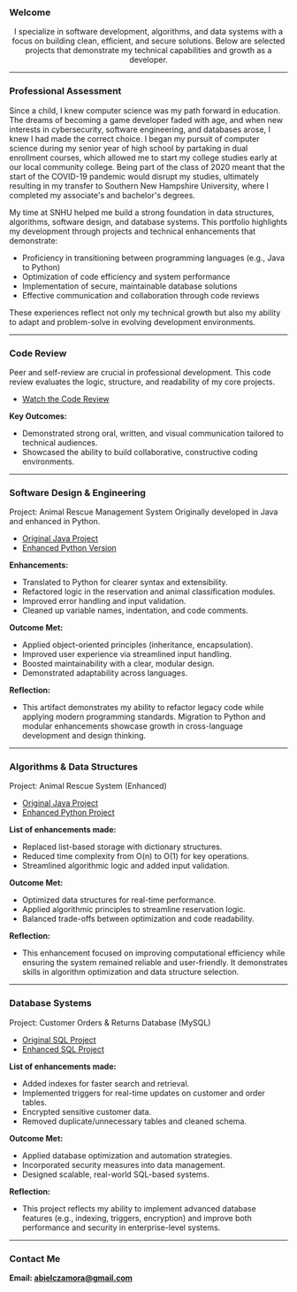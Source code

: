 ### Welcome
 <p align="center">I specialize in software development, algorithms, and data systems with a focus on building clean, efficient, and secure solutions. Below are selected projects that demonstrate my technical capabilities and growth as a developer.</p>

________________________________________________

### Professional Assessment
Since a child, I knew computer science was my path forward in education. The dreams of becoming a game developer faded with age, and when new interests in cybersecurity, software engineering, and databases arose, I knew I had made the correct choice. I began my pursuit of computer science during my senior year of high school by partaking in dual enrollment courses, which allowed me to start my college studies early at our local community college. Being part of the class of 2020 meant that the start of the COVID-19 pandemic would disrupt my studies, ultimately resulting in my transfer to Southern New Hampshire University, where I completed my associate's and bachelor's degrees.


My time at SNHU helped me build a strong foundation in data structures, algorithms, software design, and database systems. This portfolio highlights my development through projects and technical enhancements that demonstrate:
- Proficiency in transitioning between programming languages (e.g., Java to Python)
- Optimization of code efficiency and system performance
- Implementation of secure, maintainable database solutions
- Effective communication and collaboration through code reviews


These experiences reflect not only my technical growth but also my ability to adapt and problem-solve in evolving development environments.


____________________________________________________________________________

### Code Review
Peer and self-review are crucial in professional development. This code review evaluates the logic, structure, and readability of my core projects.


- [Watch the Code Review](https://youtu.be/TTnRWUtUdeI?si=d8-RxAyysjD_SMZ0)


**Key Outcomes:**
- Demonstrated strong oral, written, and visual communication tailored to technical audiences.
- Showcased the ability to build collaborative, constructive coding environments.


____________________________________________________________________________

### Software Design & Engineering
Project: Animal Rescue Management System
Originally developed in Java and enhanced in Python.


- [Original Java Project](/assets/IT_145_Original_Artifact_Abiel_Zamora.zip)
- [Enhanced Python Version](/assets//CS-499_Enhancement_One_Abiel_Zamora.zip)


**Enhancements:**
- Translated to Python for clearer syntax and extensibility.
- Refactored logic in the reservation and animal classification modules.
- Improved error handling and input validation.
- Cleaned up variable names, indentation, and code comments.


**Outcome Met:**
- Applied object-oriented principles (inheritance, encapsulation).
- Improved user experience via streamlined input handling.
- Boosted maintainability with a clear, modular design.
- Demonstrated adaptability across languages.


**Reflection:**
- This artifact demonstrates my ability to refactor legacy code while applying modern programming standards. Migration to Python and modular enhancements showcase growth in cross-language development and design thinking.


____________________________________________________________________________

### Algorithms & Data Structures
Project: Animal Rescue System (Enhanced)


- [Original Java Project](/assets/IT_145_Original_Artifact_Abiel_Zamora.zip)
- [Enhanced Python Project](/assets/CS-499_Enhancement_Two_Abiel_Zamora.zip)


**List of enhancements made:**
- Replaced list-based storage with dictionary structures.
- Reduced time complexity from O(n) to O(1) for key operations.
- Streamlined algorithmic logic and added input validation.

   
**Outcome Met:**
- Optimized data structures for real-time performance.
- Applied algorithmic principles to streamline reservation logic.
- Balanced trade-offs between optimization and code readability.


**Reflection:**
- This enhancement focused on improving computational efficiency while ensuring the system remained reliable and user-friendly. It demonstrates skills in algorithm optimization and data structure selection.


____________________________________________________________________________


### Database Systems
Project: Customer Orders & Returns Database (MySQL) 


- [Original SQL Project](/assets/DAD_220_Original_Artifact_Abiel_Zamora.zip)
- [Enhanced SQL Project](/assets/CS-499_Enhancement_Three_Abiel_Zamora.zip)


**List of enhancements made:**
- Added indexes for faster search and retrieval.
- Implemented triggers for real-time updates on customer and order tables.
- Encrypted sensitive customer data.
- Removed duplicate/unnecessary tables and cleaned schema.


**Outcome Met:**
- Applied database optimization and automation strategies.
- Incorporated security measures into data management.
- Designed scalable, real-world SQL-based systems.


**Reflection:**
- This project reflects my ability to implement advanced database features (e.g., indexing, triggers, encryption) and improve both performance and security in enterprise-level systems.


____________________________________________________________________________

### Contact Me
**Email: [abielczamora@gmail.com](mailto:abielczamora@gmail.com)**
